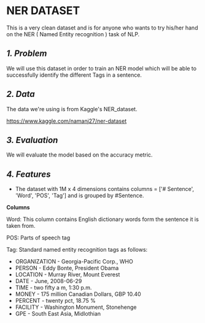 # **NER DATASET**
This is a very clean dataset and is for anyone who wants to try his/her hand on the NER ( Named Entity recognition ) task of NLP.

## ***1. Problem***

We will use this dataset in order to train an NER model which will be able to successfully identify the different Tags in a sentence.

## ***2. Data***

The data we're using is from Kaggle's NER_dataset.

https://www.kaggle.com/namanj27/ner-dataset

## ***3. Evaluation***

We will evaluate the model based on the accuracy metric.


## ***4. Features***
* The dataset with 1M x 4 dimensions contains columns = ['# Sentence', 'Word', 'POS', 'Tag'] and is grouped by #Sentence.

**Columns**

Word:
This column contains English dictionary words form the sentence it is taken from.

POS:
Parts of speech tag

Tag:
Standard named entity recognition tags as follows:

* ORGANIZATION - Georgia-Pacific Corp., WHO
* PERSON - Eddy Bonte, President Obama
* LOCATION - Murray River, Mount Everest
* DATE - June, 2008-06-29
* TIME - two fifty a m, 1:30 p.m.
* MONEY - 175 million Canadian Dollars, GBP 10.40
* PERCENT - twenty pct, 18.75 %
* FACILITY - Washington Monument, Stonehenge
* GPE - South East Asia, Midlothian
